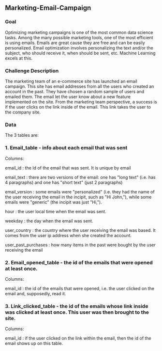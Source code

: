 ## Marketing-Email-Campaign


### Goal

Optimizing marketing campaigns is one of the most common data science tasks. Among the many possible marketing tools, one of the most 
efficient is using emails.
Emails are great cause they are free and can be easily personalized. Email optimization involves personalizing the text and/or the subject, who should receive it, when should be sent, etc. Machine Learning excels at this.

### Challenge Description

The marketing team of an e-commerce site has launched an email campaign. This site has email addresses from all the users who created an account in the past.
They have chosen a random sample of users and emailed them. The email let the user know about a new feature implemented on the site. From the marketing team perspective, a success is if the user clicks on the link inside of the email. This link takes the user to the company site.

### Data

The 3 tables are:

### 1. Email_table - info about each email that was sent

Columns:

email_id : the Id of the email that was sent. It is unique by email

email_text : there are two versions of the email: one has "long text" (i.e. has 4 paragraphs) and one has "short text" (just 2 paragraphs)

email_version : some emails were "personalized" (i.e. they had the name of the user receiving the email in the incipit, such as "Hi John,"), while some emails were "generic" (the incipit was just "Hi,").

hour : the user local time when the email was sent.

weekday : the day when the email was sent.

user_country : the country where the user receiving the email was based. It comes from the user ip address when she created the account.

user_past_purchases : how many items in the past were bought by the user receiving the email


### 2. Email_opened_table - the id of the emails that were opened at least once.

Columns:

email_id : the id of the emails that were opened, i.e. the user clicked on the email and, supposedly, read it.

### 3. Link_clicked_table - the id of the emails whose link inside was clicked at least once. This user was then brought to the site.

Columns:

email_id : if the user clicked on the link within the email, then the id of the email shows up on this table.
